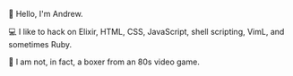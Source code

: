 👋 Hello, I'm Andrew.

💻 I like to hack on Elixir, HTML, CSS, JavaScript, shell scripting, VimL, and sometimes Ruby.

🥊 I am not, in fact, a boxer from an 80s video game.
